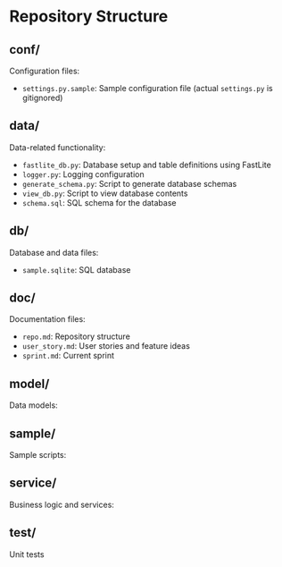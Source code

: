 # Repository Structure

## conf/
Configuration files:
- `settings.py.sample`: Sample configuration file (actual `settings.py` is gitignored)

## data/
Data-related functionality:
- `fastlite_db.py`: Database setup and table definitions using FastLite
- `logger.py`: Logging configuration
- `generate_schema.py`: Script to generate database schemas
- `view_db.py`: Script to view database contents
- `schema.sql`: SQL schema for the database

## db/
Database and data files:
- `sample.sqlite`: SQL database

## doc/
Documentation files:
- `repo.md`: Repository structure
- `user_story.md`: User stories and feature ideas
- `sprint.md`: Current sprint

## model/
Data models:

## sample/
Sample scripts:

## service/
Business logic and services:

## test/
Unit tests
